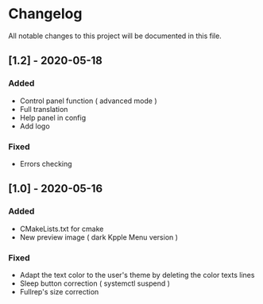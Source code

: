 # Changelog

All notable changes to this project will be documented in this file.

## [1.2] - 2020-05-18

### Added

* Control panel function ( advanced mode )
* Full translation
* Help panel in config
* Add logo

### Fixed

* Errors checking


## [1.0] - 2020-05-16

### Added

* CMakeLists.txt for cmake
* New preview image ( dark Kpple Menu version )

### Fixed

* Adapt the text color to the user's theme by deleting the color texts lines
* Sleep button correction ( systemctl suspend )
* Fullrep's size correction
